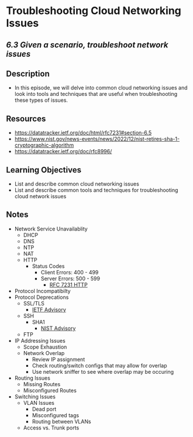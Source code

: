 Troubleshooting Cloud Networking Issues
=======================================================

*6.3 Given a scenario, troubleshoot network issues*
--------------------------


Description
--------------------------
+ In this episode, we will delve into common cloud networking issues and look into tools and techniques that are useful when troubleshooting these types of issues.


Resources
--------------------------
+ https://datatracker.ietf.org/doc/html/rfc7231#section-6.5
+ https://www.nist.gov/news-events/news/2022/12/nist-retires-sha-1-cryptographic-algorithm
+ https://datatracker.ietf.org/doc/rfc8996/
  

Learning Objectives
--------------------------
+ List and describe common cloud networking issues
+ List and describe common tools and techniques for troubleshooting cloud network issues


Notes
--------------------------
+ Network Service Unavailablity
  - DHCP
  - DNS
  - NTP
  - NAT
  - HTTP
    + Status Codes
      - Client Errors: 400 - 499
      - Server Errors: 500 - 599
        + [RFC 7231 HTTP](https://datatracker.ietf.org/doc/html/rfc7231#section-6.5)
+ Protocol Incompatibilty
+ Protocol Deprecations
  - SSL/TLS
    + [IETF Advisory](https://datatracker.ietf.org/doc/rfc8996/)
  - SSH
    + SHA1
      - [NIST Advisory](https://www.nist.gov/news-events/news/2022/12/nist-retires-sha-1-cryptographic-algorithm)
  - FTP
+ IP Addressing Issues
  - Scope Exhaustion
  - Network Overlap
    + Review IP assignment
    + Check routing/switch configs that may allow for overlap
    + Use network sniffer to see where overlap may be occuring
+ Routing Issues
  - Missing Routes
  - Misconfigured Routes
+ Switching Issues
  - VLAN Issues
    + Dead port
    + Misconfigured tags
    + Routing between VLANs
  - Access vs. Trunk ports
